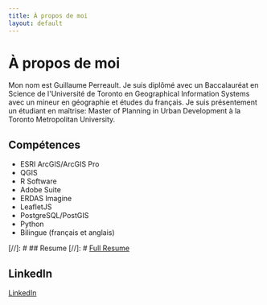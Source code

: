 ```yaml
---
title: À propos de moi
layout: default
---
```


# À propos de moi
Mon nom est Guillaume Perreault. Je suis diplômé avec un Baccalauréat en Science de l'Université de Toronto en Geographical Information Systems avec un mineur en géographie et études du français. Je suis présentement un étudiant en maîtrise: Master of Planning in Urban Development à la Toronto Metropolitan University.


## Compétences
* ESRI ArcGIS/ArcGIS Pro
* QGIS
* R Software
* Adobe Suite
* ERDAS Imagine
* LeafletJS
* PostgreSQL/PostGIS
* Python
* Bilingue (français et anglais)

[//]: # ## Resume
[//]: # [Full Resume](./Guillaume_Perreault_resume.pdf)

## LinkedIn
[LinkedIn](https://www.linkedin.com/in/guillaume-perreault-5b9b352b1/)

